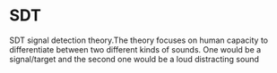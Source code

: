 # SDT
SDT signal detection theory.The theory focuses on human capacity to differentiate between two different kinds of sounds. One would be a signal/target and the second one would be a loud distracting sound

